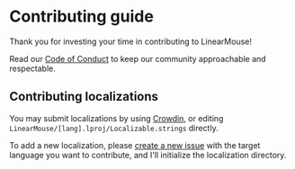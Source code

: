 # Contributing guide

Thank you for investing your time in contributing to LinearMouse!

Read our [Code of Conduct](CODE_OF_CONDUCT.md) to keep our community approachable and respectable.

## Contributing localizations

You may submit localizations by using [Crowdin](https://crwd.in/linearmouse), or editing `LinearMouse/[lang].lproj/Localizable.strings` directly.

To add a new localization, please [create a new issue](https://github.com/linearmouse/linearmouse/issues/new) with the target language you want to contribute, and I'll initialize the localization directory.
